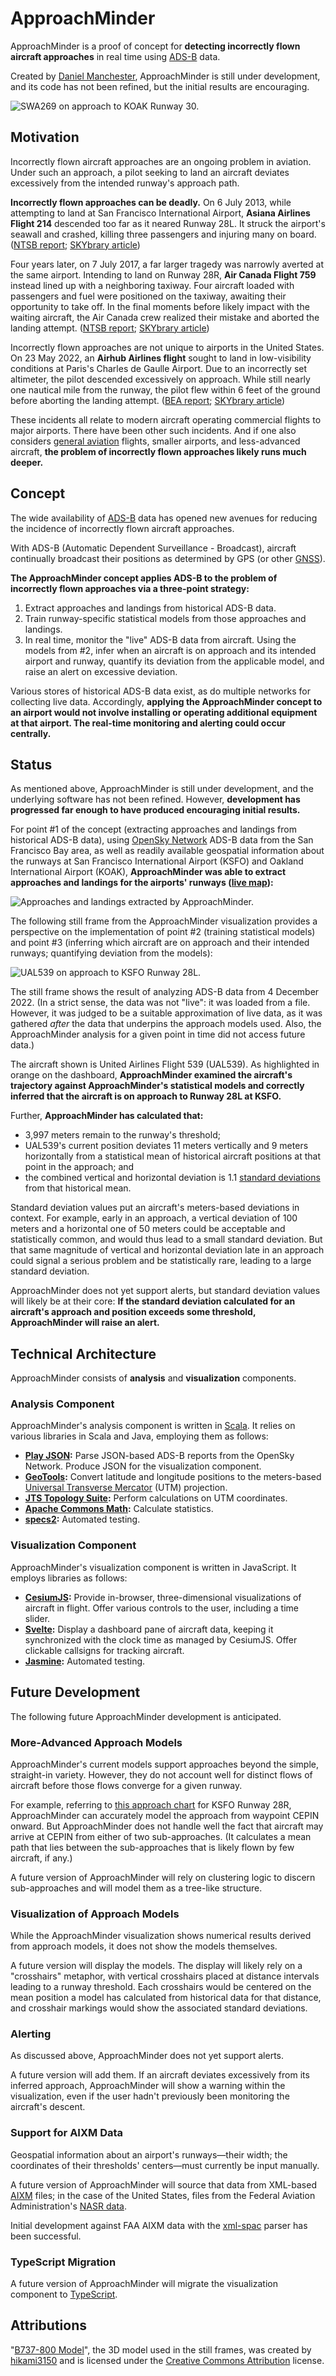 # ApproachMinder

ApproachMinder is a proof of concept for **detecting incorrectly flown aircraft approaches** in real time using [ADS-B](https://skybrary.aero/articles/automatic-dependent-surveillance-broadcast-ads-b) data.

Created by [Daniel Manchester](https://www.dmanchester.com/), ApproachMinder is still under development, and its code has not been refined, but the initial results are encouraging.

![SWA269 on approach to KOAK Runway 30.](images/swa269.png)

## Motivation

Incorrectly flown aircraft approaches are an ongoing problem in aviation. Under such an approach, a pilot seeking to land an aircraft deviates excessively from the intended runway's approach path.

**Incorrectly flown approaches can be deadly.** On 6 July 2013, while attempting to land at San Francisco International Airport, **Asiana Airlines Flight 214** descended too far as it neared Runway 28L. It struck the airport's seawall and crashed, killing three passengers and injuring many on board. ([NTSB report](https://www.ntsb.gov/investigations/accidentreports/reports/aar1401.pdf); [SKYbrary article](https://skybrary.aero/accidents-and-incidents/b772-san-francisco-ca-usa-2013))

Four years later, on 7 July 2017, a far larger tragedy was narrowly averted at the same airport. Intending to land on Runway 28R, **Air Canada Flight 759** instead lined up with a neighboring taxiway. Four aircraft loaded with passengers and fuel were positioned on the taxiway, awaiting their opportunity to take off. In the final moments before likely impact with the waiting aircraft, the Air Canada crew realized their mistake and aborted the landing attempt. ([NTSB report](https://www.ntsb.gov/investigations/accidentreports/reports/air1801.pdf); [SKYbrary article](https://skybrary.aero/accidents-and-incidents/a320-b789-a343-san-francisco-ca-usa-2017))

Incorrectly flown approaches are not unique to airports in the United States. On 23 May 2022, an **Airhub Airlines flight** sought to land in low-visibility conditions at Paris's Charles de Gaulle Airport. Due to an incorrectly set altimeter, the pilot descended excessively on approach. While still nearly one nautical mile from the runway, the pilot flew within 6 feet of the ground before aborting the landing attempt. ([BEA report](https://bea.aero/fileadmin/uploads/9HEMU/9H-EMU_EN.pdf); [SKYbrary article](https://skybrary.aero/accidents-and-incidents/a320-vicinity-paris-cdg-france-2022))

These incidents all relate to modern aircraft operating commercial flights to major airports. There have been other such incidents. And if one also considers [general aviation](https://skybrary.aero/articles/general-aviation-ga) flights, smaller airports, and less-advanced aircraft, **the problem of incorrectly flown approaches likely runs much deeper.**

## Concept

The wide availability of [ADS-B](https://skybrary.aero/articles/automatic-dependent-surveillance-broadcast-ads-b) data has opened new avenues for reducing the incidence of incorrectly flown aircraft approaches.

With ADS-B (Automatic Dependent Surveillance - Broadcast), aircraft continually broadcast their positions as determined by GPS (or other [GNSS](https://skybrary.aero/articles/global-navigation-satellite-system-gnss)).

**The ApproachMinder concept applies ADS-B to the problem of incorrectly flown approaches via a three-point strategy:**
1. Extract approaches and landings from historical ADS-B data.
2. Train runway-specific statistical models from those approaches and landings.
3. In real time, monitor the "live" ADS-B data from aircraft. Using the models from \#2, infer when an aircraft is on approach and its intended airport and runway, quantify its deviation from the applicable model, and raise an alert on excessive deviation.

Various stores of historical ADS-B data exist, as do multiple networks for collecting live data. Accordingly, **applying the ApproachMinder concept to an airport would not involve installing or operating additional equipment at that airport. The real-time monitoring and alerting could occur centrally.**

## Status

As mentioned above, ApproachMinder is still under development, and the underlying software has not been refined. However, **development has progressed far enough to have produced encouraging initial results.**

For point #1 of the concept (extracting approaches and landings from historical ADS-B data), using [OpenSky Network](https://opensky-network.org/) ADS-B data from the San Francisco Bay area, as well as readily available geospatial information about the runways at San Francisco International Airport (KSFO) and Oakland International Airport (KOAK), **ApproachMinder was able to extract approaches and landings for the airports' runways ([live map](https://www.google.com/maps/d/viewer?mid=19HSJa4v0cnq09HmCCfV7Ui6AVoEluMc&usp=sharing)):**

![Approaches and landings extracted by ApproachMinder.](images/extracted-approaches-and-landings.png)

The following still frame from the ApproachMinder visualization provides a perspective on the implementation of point #2 (training statistical models) and point #3 (inferring which aircraft are on approach and their intended runways; quantifying deviation from the models):

![UAL539 on approach to KSFO Runway 28L.](images/ual539.png)

The still frame shows the result of analyzing ADS-B data from 4 December 2022. (In a strict sense, the data was not "live": it was loaded from a file. However, it was judged to be a suitable approximation of live data, as it was gathered _after_ the data that underpins the approach models used. Also, the ApproachMinder analysis for a given point in time did not access future data.)

The aircraft shown is United Airlines Flight 539 (UAL539). As highlighted in orange on the dashboard, **ApproachMinder examined the aircraft's trajectory against ApproachMinder's statistical models and correctly inferred that the aircraft is on approach to Runway 28L at KSFO.**

Further, **ApproachMinder has calculated that:**

* 3,997 meters remain to the runway's threshold;
* UAL539's current position deviates 11 meters vertically and 9 meters horizontally from a statistical mean of historical aircraft positions at that point in the approach; and
* the combined vertical and horizontal deviation is 1.1 [standard deviations](https://en.wikipedia.org/wiki/Standard_deviation) from that historical mean.

Standard deviation values put an aircraft's meters-based deviations in context. For example, early in an approach, a vertical deviation of 100 meters and a horizontal one of 50 meters could be acceptable and statistically common, and would thus lead to a small standard deviation. But that same magnitude of vertical and horizontal deviation late in an approach could signal a serious problem and be statistically rare, leading to a large standard deviation.

ApproachMinder does not yet support alerts, but standard deviation values will likely be at their core: **If the standard deviation calculated for an aircraft's approach and position exceeds some threshold, ApproachMinder will raise an alert.**

## Technical Architecture

ApproachMinder consists of **analysis** and **visualization** components.

### Analysis Component
ApproachMinder's analysis component is written in [Scala](https://www.scala-lang.org/). It relies on various libraries in Scala and Java, employing them as follows:
* **[Play JSON](https://www.playframework.com/documentation/2.9.x/ScalaJson#The-Play-JSON-library):** Parse JSON-based ADS-B reports from the OpenSky Network. Produce JSON for the visualization component.
* **[GeoTools](https://geotools.org/):** Convert latitude and longitude positions to the meters-based [Universal Transverse Mercator](https://en.wikipedia.org/wiki/Universal_Transverse_Mercator_coordinate_system) (UTM) projection.
* **[JTS Topology Suite](https://github.com/locationtech/jts?tab=readme-ov-file#jts-topology-suite):** Perform calculations on UTM coordinates.
* **[Apache Commons Math](https://commons.apache.org/proper/commons-math/):** Calculate statistics.
* **[specs2](https://etorreborre.github.io/specs2/):** Automated testing.

### Visualization Component
ApproachMinder's visualization component is written in JavaScript. It employs libraries as follows:
* **[CesiumJS](https://cesium.com/platform/cesiumjs/):** Provide in-browser, three-dimensional visualizations of aircraft in flight. Offer various controls to the user, including a time slider.
* **[Svelte](https://svelte.dev/):** Display a dashboard pane of aircraft data, keeping it synchronized with the clock time as managed by CesiumJS. Offer clickable callsigns for tracking aircraft.
* **[Jasmine](https://jasmine.github.io/):** Automated testing.

## Future Development

The following future ApproachMinder development is anticipated.

### More-Advanced Approach Models

ApproachMinder's current models support approaches beyond the simple, straight-in variety. However, they do not account well for distinct flows of aircraft before those flows converge for a given runway.

For example, referring to [this approach chart](https://aeronav.faa.gov/d-tpp/2502/00375I28RSAC1.PDF) for KSFO Runway 28R, ApproachMinder can accurately model the approach from waypoint CEPIN onward. But ApproachMinder does not handle well the fact that aircraft may arrive at CEPIN from either of two sub-approaches. (It calculates a mean path that lies between the sub-approaches that is likely flown by few aircraft, if any.)

A future version of ApproachMinder will rely on clustering logic to discern sub-approaches and will model them as a tree-like structure.

### Visualization of Approach Models

While the ApproachMinder visualization shows numerical results derived from approach models, it does not show the models themselves.

  A future version will display the models. The display will likely rely on a "crosshairs" metaphor, with vertical crosshairs placed at distance intervals leading to a runway threshold. Each crosshairs would be centered on the mean position a model has calculated from historical data for that distance, and crosshair markings would show the associated standard deviations.

### Alerting

As discussed above, ApproachMinder does not yet support alerts.

A future version will add them. If an aircraft deviates excessively from its inferred approach, ApproachMinder will show a warning within the visualization, even if the user hadn't previously been monitoring the aircraft's descent.

### Support for AIXM Data

Geospatial information about an airport's runways—their width; the coordinates of their thresholds' centers—must currently be input manually.

A future version of ApproachMinder will source that data from XML-based [AIXM](https://aixm.aero/) files; in the case of the United States, files from the Federal Aviation Administration's [NASR data](https://www.faa.gov/air_traffic/flight_info/aeronav/aero_data/NASR_Subscription/).

Initial development against FAA AIXM data with the [xml-spac](https://github.com/dylemma/xml-spac) parser has been successful.

### TypeScript Migration

A future version of ApproachMinder will migrate the visualization component to [TypeScript](https://www.typescriptlang.org/).

## Attributions

"[B737-800 Model](https://skfb.ly/oSG9Q)", the 3D model used in the still frames, was created by [hikami3150](https://sketchfab.com/hikami3150) and is licensed under the [Creative Commons Attribution](http://creativecommons.org/licenses/by/4.0/) license.